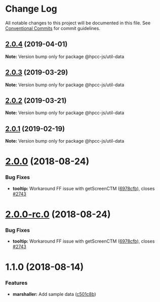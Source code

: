 # Change Log

All notable changes to this project will be documented in this file.
See [Conventional Commits](https://conventionalcommits.org) for commit guidelines.

## [2.0.4](https://github.com/GordonSmith/Visualization/compare/@hpcc-js/util-data@2.0.1...@hpcc-js/util-data@2.0.4) (2019-04-01)

**Note:** Version bump only for package @hpcc-js/util-data






## [2.0.3](https://github.com/GordonSmith/Visualization/compare/@hpcc-js/util-data@2.0.1...@hpcc-js/util-data@2.0.3) (2019-03-29)

**Note:** Version bump only for package @hpcc-js/util-data






## [2.0.2](https://github.com/GordonSmith/Visualization/compare/@hpcc-js/util-data@2.0.1...@hpcc-js/util-data@2.0.2) (2019-03-21)

**Note:** Version bump only for package @hpcc-js/util-data






## [2.0.1](https://github.com/GordonSmith/Visualization/compare/@hpcc-js/util-data@2.0.0...@hpcc-js/util-data@2.0.1) (2019-02-19)

**Note:** Version bump only for package @hpcc-js/util-data






<a name="2.0.0"></a>
# [2.0.0](https://github.com/GordonSmith/Visualization/compare/@hpcc-js/util-data@1.1.0...@hpcc-js/util-data@2.0.0) (2018-08-24)


### Bug Fixes

* **tooltip:** Workaround FF issue with getScreenCTM ([6978cfb](https://github.com/GordonSmith/Visualization/commit/6978cfb)), closes [#2743](https://github.com/GordonSmith/Visualization/issues/2743)





<a name="2.0.0-rc.0"></a>
# [2.0.0-rc.0](https://github.com/GordonSmith/Visualization/compare/@hpcc-js/util-data@1.1.0...@hpcc-js/util-data@2.0.0-rc.0) (2018-08-24)


### Bug Fixes

* **tooltip:** Workaround FF issue with getScreenCTM ([6978cfb](https://github.com/GordonSmith/Visualization/commit/6978cfb)), closes [#2743](https://github.com/GordonSmith/Visualization/issues/2743)





<a name="1.1.0"></a>
# 1.1.0 (2018-08-14)


### Features

* **marshaller:** Add sample data ([c501c8b](https://github.com/GordonSmith/Visualization/commit/c501c8b))

